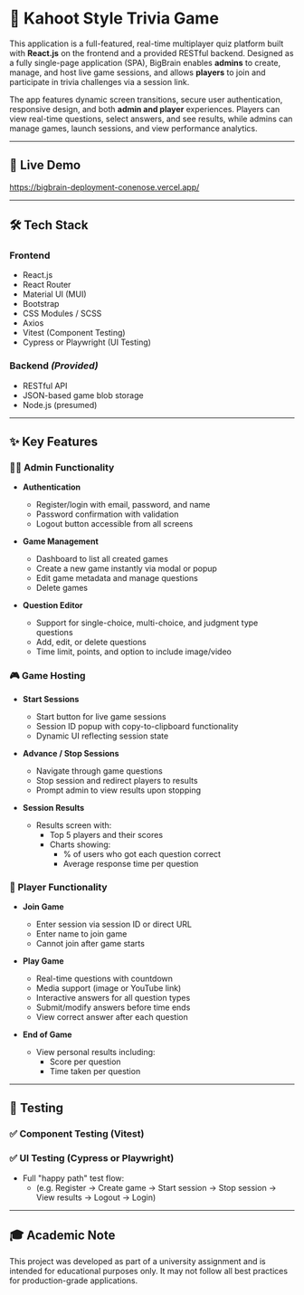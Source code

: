 # 🧠 Kahoot Style Trivia Game

This application is a full-featured, real-time multiplayer quiz platform built with **React.js** on the frontend and a provided RESTful backend. Designed as a fully single-page application (SPA), BigBrain enables **admins** to create, manage, and host live game sessions, and allows **players** to join and participate in trivia challenges via a session link.

The app features dynamic screen transitions, secure user authentication, responsive design, and both **admin and player** experiences. Players can view real-time questions, select answers, and see results, while admins can manage games, launch sessions, and view performance analytics.

---

## 🚀 Live Demo

https://bigbrain-deployment-conenose.vercel.app/

---

## 🛠️ Tech Stack

### Frontend
- React.js
- React Router
- Material UI (MUI)
- Bootstrap
- CSS Modules / SCSS
- Axios
- Vitest (Component Testing)
- Cypress or Playwright (UI Testing)

### Backend *(Provided)*
- RESTful API
- JSON-based game blob storage
- Node.js (presumed)

---

## ✨ Key Features

### 👨‍💼 Admin Functionality
- **Authentication**
  - Register/login with email, password, and name
  - Password confirmation with validation
  - Logout button accessible from all screens

- **Game Management**
  - Dashboard to list all created games
  - Create a new game instantly via modal or popup
  - Edit game metadata and manage questions
  - Delete games

- **Question Editor**
  - Support for single-choice, multi-choice, and judgment type questions
  - Add, edit, or delete questions
  - Time limit, points, and option to include image/video

### 🎮 Game Hosting
- **Start Sessions**
  - Start button for live game sessions
  - Session ID popup with copy-to-clipboard functionality
  - Dynamic UI reflecting session state

- **Advance / Stop Sessions**
  - Navigate through game questions
  - Stop session and redirect players to results
  - Prompt admin to view results upon stopping

- **Session Results**
  - Results screen with:
    - Top 5 players and their scores
    - Charts showing:
      - % of users who got each question correct
      - Average response time per question

### 🙋 Player Functionality
- **Join Game**
  - Enter session via session ID or direct URL
  - Enter name to join game
  - Cannot join after game starts

- **Play Game**
  - Real-time questions with countdown
  - Media support (image or YouTube link)
  - Interactive answers for all question types
  - Submit/modify answers before time ends
  - View correct answer after each question

- **End of Game**
  - View personal results including:
    - Score per question
    - Time taken per question

---

## 🧪 Testing

### ✅ Component Testing (Vitest)
### ✅ UI Testing (Cypress or Playwright)
- Full "happy path" test flow:
  - (e.g. Register → Create game → Start session → Stop session → View results → Logout → Login)

---

## 🎓 Academic Note

This project was developed as part of a university assignment and is intended for educational purposes only. It may not follow all best practices for production-grade applications.

